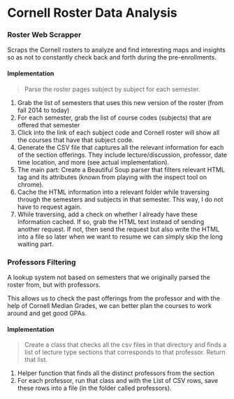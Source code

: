 # Cornell Roster Data Analysis

### Roster Web Scrapper

Scraps the Cornell rosters to analyze and find interesting maps and insights so as not to constantly check back and forth during the pre-enrollments.

#### Implementation

> Parse the roster pages subject by subject for each semester.

1. Grab the list of semesters that uses this new version of the roster (from fall 2014 to today)
2. For each semester, grab the list of course codes (subjects) that are offered that semester
3. Click into the link of each subject code and Cornell roster will show all the courses that have that subject code.
4. Generate the CSV file that captures all the relevant information for each of the section offerings. They include lecture/discussion, professor, date time location, and more (see actual implementation).
5. The main part: Create a Beautiful Soup parser that filters relevant HTML tag and its attributes (known from playing with the inspect tool on chrome).
6. Cache the HTML information into a relevant folder while traversing through the semesters and subjects in that semester. This way, I do not have to request again.
7. While traversing, add a check on whether I already have these information cached. If so, grab the HTML text instead of sending another request. If not, then send the request but also write the HTML into a file so later when we want to resume we can simply skip the long waiting part.

### Professors Filtering

A lookup system not based on semesters that we originally parsed the roster from, but with professors.

This allows us to check the past offerings from the professor and with the help of Cornell Median Grades, we can better plan the courses to work around and get good GPAs.

#### Implementation

> Create a class that checks all the csv files in that directory and finds a list of lecture type sections that corresponds to that professor. Return that list.

1. Helper function that finds all the distinct professors from the section
2. For each professor, run that class and with the List of CSV rows, save these rows into a file (in the folder called professors).
